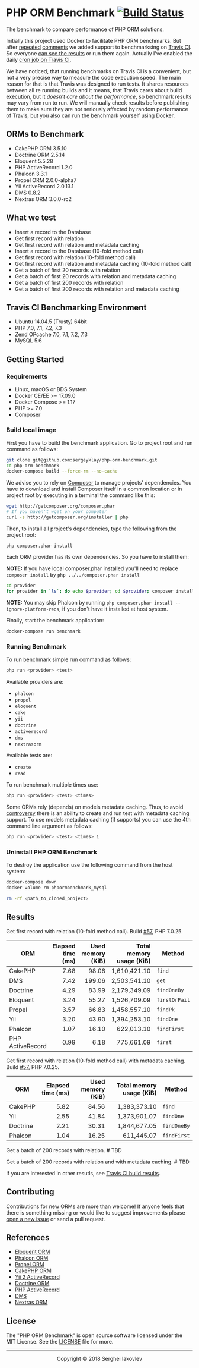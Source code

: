 # PHP ORM Benchmark [![Build Status](https://travis-ci.org/sergeyklay/php-orm-benchmark.svg?branch=master)](https://travis-ci.org/sergeyklay/php-orm-benchmark)

The benchmark to compare performance of PHP ORM solutions.

Initially this project used Docker to facilitate PHP ORM benchmarks. But after [repeated](https://github.com/sergeyklay/php-orm-benchmark/pull/12) [comments](https://github.com/sergeyklay/php-orm-benchmark/issues/7) we added support to benchmarksing on [Travis CI](https://travis-ci.org/sergeyklay/php-orm-benchmark). So everyone [can see the results](https://travis-ci.org/sergeyklay/php-orm-benchmark) or run them again. Actually I've enabled the daily [cron job on Travis CI](https://docs.travis-ci.com/user/cron-jobs/).

We have noticed, that running benchmarks on Travis CI is a convenient, but not a very precise way to measure the code execution speed. The main reason for that is that Travis was designed to run tests. It shares resources between all re running builds and it means, that Travis cares about build execution, but it _doesn't care about the performance_, so benchmark results may vary from run to run. We will manually check results before publishing them to make sure they are not seriously affected by random performance of Travis, but you also can run the benchmark yourself using Docker.

## ORMs to Benchmark

* CakePHP ORM 3.5.10
* Doctrine ORM 2.5.14
* Eloquent 5.5.28
* PHP ActiveRecord 1.2.0
* Phalcon 3.3.1
* Propel ORM 2.0.0-alpha7
* Yii ActiveRecord 2.0.13.1
* DMS 0.8.2
* Nextras ORM 3.0.0-rc2

## What we test

* Insert a record to the Database
* Get first record with relation
* Get first record with relation and metadata caching
* Insert a record to the Database (10-fold method call)
* Get first record with relation (10-fold method call)
* Get first record with relation and metadata caching (10-fold method call)
* Get a batch of first 20 records with relation
* Get a batch of first 20 records with relation and metadata caching
* Get a batch of first 200 records with relation
* Get a batch of first 200 records with relation and metadata caching

## Travis CI Benchmarking Environment

* Ubuntu 14.04.5 (Trusty) 64bit
* PHP 7.0, 7.1, 7.2, 7.3
* Zend OPcache 7.0, 7.1, 7.2, 7.3
* MySQL 5.6

## Getting Started

### Requirements

* Linux, macOS or BDS System
* Docker CE/EE >= 17.09.0
* Docker Compose >= 1.17
* PHP >= 7.0
* Composer

### Build local image

First you have to build the benchmark application. Go to project root and run command as follows:

```bash
git clone git@github.com:sergeyklay/php-orm-benchmark.git
cd php-orm-benchmark
docker-compose build --force-rm --no-cache
```

We advise you to rely on [Composer](https://getcomposer.org) to manage projects’ dependencies. You have to download and install Composer itself in a common location or in project root by executing in a terminal the command like this:

```bash
wget http://getcomposer.org/composer.phar
# If you haven't wget on your computer
curl -s http://getcomposer.org/installer | php
```

Then, to install all project's dependencies, type the following from the project root:

```bash
php composer.phar install
```

Each ORM provider has its own dependencies. So you have to install them:

**NOTE:** If you have local composer.phar installed you'll need to replace `composer install` by `php ../../composer.phar install`

```bash
cd provider
for provider in `ls`; do echo $provider; cd $provider; composer install; cd ..; done
```

**NOTE:** You may skip Phalcon by running `php composer.phar install --ignore-platform-reqs`, if you don't have it installed at host system.

Finally, start the benchmark application:

```bash
docker-compose run benchmark
```

### Running Benchmark

To run benchmark simple run command as follows:

```bash
php run <provider> <test>
```

Available providers are:

* `phalcon`
* `propel`
* `eloquent`
* `cake`
* `yii`
* `doctrine`
* `activerecord`
* `dms`
* `nextrasorm`

Available tests are:

* `create`
* `read`

To run benchmark multiple times use:

```bash
php run <provider> <test> <times>
```

Some ORMs rely (depends) on models metadata caching. Thus, to avoid [controversy](https://github.com/sergeyklay/php-orm-benchmark/issues/4) there is an ability to create and run test with metadata caching support. To use models metadata caching (if supports) you can use the 4th command line argument as follows:

```bash
php run <provider> <test> <times> 1
```

### Uninstall PHP ORM Benchmark

To destroy the application use the following command from the host system:

```bash
docker-compose down
docker volume rm phpormbenchmark_mysql

rm -rf <path_to_cloned_project>
```

## Results

Get first record with relation (10-fold method call). Build [#57](https://travis-ci.org/sergeyklay/php-orm-benchmark/builds/328442668), PHP 7.0.25.

| ORM               |   Elapsed time (ms) | Used memory (KiB) | Total memory usage (KiB) | Method       |
|-------------------|--------------------:|------------------:|-------------------------:|--------------|
| CakePHP           |                7.68 |             98.06 |             1,610,421.10 | `find`       |
| DMS               |                7.42 |            199.06 |             2,503,541.10 | `get`        |
| Doctrine          |                4.29 |             83.99 |             2,179,349.09 | `findOneBy`  |
| Eloquent          |                3.24 |             55.27 |             1,526,709.09 | `firstOrFail`|
| Propel            |                3.57 |             66.83 |             1,458,557.10 | `findPk`     |
| Yii               |                3.20 |             43.90 |             1,394,253.10 | `findOne`    |
| Phalcon           |                1.07 |             16.10 |               622,013.10 | `findFirst`  |
| PHP ActiveRecord  |                0.99 |              6.18 |               775,661.09 | `first`      |

Get first record with relation (10-fold method call) with metadata caching. Build [#57](https://travis-ci.org/sergeyklay/php-orm-benchmark/builds/328442668), PHP 7.0.25.

| ORM               |   Elapsed time (ms) | Used memory (KiB) | Total memory usage (KiB) | Method       |
|-------------------|--------------------:|------------------:|-------------------------:|--------------|
| CakePHP           |                5.82 |             84.56 |             1,383,373.10 | `find`       |
| Yii               |                2.55 |             41.84 |             1,373,901.07 | `findOne`    |
| Doctrine          |                2.21 |             30.31 |             1,844,677.05 | `findOneBy`  |
| Phalcon           |                1.04 |             16.25 |               611,445.07 | `findFirst`  |

Get a batch of 200 records with relation. # TBD

Get a batch of 200 records with relation and with metadata caching. # TBD

If you are interested in other resutls, see [Travis CI build results](https://travis-ci.org/sergeyklay/php-orm-benchmark).

## Contributing

Contributions for new ORMs are more than welcome! If anyone feels that there is something missing or would like to suggest improvements please [open a new issue](https://github.com/sergeyklay/php-orm-benchmark/issues) or send a pull request.

## References

* [Eloquent ORM](https://laravel.com/docs/5.5/eloquent)
* [Phalcon ORM](https://docs.phalconphp.com/en/3.2/db-models)
* [Propel ORM](http://propelorm.org/documentation/)
* [CakePHP ORM](https://book.cakephp.org/3.0/en/orm.html)
* [Yii 2 ActiveRecord](http://www.yiiframework.com/doc-2.0/guide-db-active-record.html)
* [Doctrine ORM](http://www.doctrine-project.org/projects/orm.html)
* [PHP ActiveRecord](http://www.phpactiverecord.org/projects/main/wiki)
* [DMS](http://dms-docs.readthedocs.io/en/latest/)
* [Nextras ORM](https://nextras.org/orm/)

## License

The "PHP ORM Benchmark" is open source software licensed under the MIT License. See the [LICENSE](https://github.com/sergeyklay/php-orm-benchmark/blob/master/LICENSE) file for more.

---

<p align="center">Copyright &copy; 2018 Serghei Iakovlev</p>
